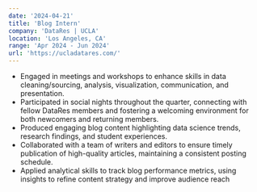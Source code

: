 ```yaml
---
date: '2024-04-21'
title: 'Blog Intern'
company: 'DataRes | UCLA'
location: 'Los Angeles, CA'
range: 'Apr 2024 - Jun 2024'
url: 'https://ucladatares.com/'
---
```


- Engaged in meetings and workshops to enhance skills in data cleaning/sourcing, analysis, visualization, communication, and presentation.
- Participated in social nights throughout the quarter, connecting with fellow DataRes members and fostering a welcoming environment for both newcomers and returning members.
- Produced engaging blog content highlighting data science trends, research findings, and student experiences.
- Collaborated with a team of writers and editors to ensure timely publication of high-quality articles, maintaining a consistent posting schedule.
- Applied analytical skills to track blog performance metrics, using insights to refine content strategy and improve audience reach
